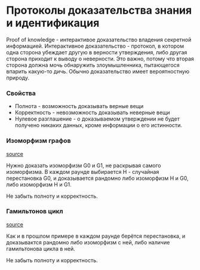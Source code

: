 # Протоколы доказательства знания и идентификация

Proof of knowledge - интерактивое доказательство владения секретной информацией.
Интерактивное доказательство - протокол,
в котором одна сторона убеждает другую в верности утверждения,
либо другая сторона приходит к выводу о неверности.
Это важно, потому что вторая сторона должна мочь обнаружить злоумышленника,
пытающегося впарить какую-то дичь.
Обычно доказательство имеет вероятностную природу.

### Свойства

* Полнота - возможность доказывать верные вещи
* Корректность - невозможность доказывать неверные вещи
* Нулевое разглашение - о доказываемом утверждении не будет получено никаких данных,
  кроме информации о его истинности.

### Изоморфизм графов

[source](https://neerc.ifmo.ru/wiki/index.php?title=Доказательства_с_нулевым_разглашением)

Нужно доказать изоморфизм G0 и G1, не раскрывая самого изоморфизма.
В каждом раунде выбирается Н - случайная перестановка G0,
и доказывается рандомно либо изоморфизм Н и G0, либо изоморфизм Н и G1.

Не забыть полноту и корректность.

### Гамильтонов цикл

[source](https://ru.wikipedia.org/wiki/Доказательство_с_нулевым_разглашением#Гамильтонов_цикл_для_больших_графов)

Как и в прошлом примере в каждом раунде берётся перестановка,
и доказывактся рандомно либо изоморфизм с ней, либо наличие гамильтонова цикла в ней.

Не забыть полноту и корректность.

